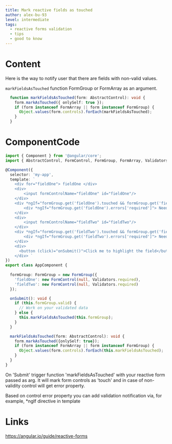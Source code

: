```yaml
---
title: Mark reactive fields as touched
author: alex-bu-93
level: intermediate
tags:
  - reactive forms validation
  - tips
  - good to know
---
```


# Content
Here is the way to notify user that there are fields with non-valid values.

`markFieldsAsTouched` function FormGroup or FormArray as an argument. 

```typescript
  function markFieldsAsTouched(form: AbstractControl): void {
    form.markAsTouched({ onlySelf: true });
    if (form instanceof FormArray || form instanceof FormGroup) {
      Object.values(form.controls).forEach(markFieldsAsTouched);
    }
  }
```

# ComponentCode
```typescript
import { Component } from '@angular/core';
import { AbstractControl, FormControl, FormGroup, FormArray, Validators } from '@angular/forms';

@Component({
  selector: 'my-app',
  template: `
    <div for="fieldOne"> fieldOne </div>
    <div>
        <input formControlName="fieldOne" id="fieldOne"/>
    </div>
    <div *ngIf="formGroup.get('fieldOne').touched && formGroup.get('fieldOne').invalid">
        <div *ngIf="formGroup.get('fieldOne').errors['required']"> Need to fill </div>
    </div>
    <div>
        <input formControlName="fieldTwo" id="fieldTwo"/>
    </div>
    <div *ngIf="formGroup.get('fieldTwo').touched && formGroup.get('fieldTwo').invalid">
        <div *ngIf="formGroup.get('fieldTwo').errors['required']"> Need to fill </div>
    </div>
    <div>
      <button (click)="onSubmit()">Click me to highlight the field</button>
    </div> `
})
export class AppComponent {
    
  formGroup: FormGroup = new FormGroup({
    'fieldOne': new FormControl(null, Validators.required),
    'fieldTwo': new FormControl(null, Validators.required)
  });

  onSubmit(): void {
    if (this.formGroup.valid) {
      // Work on your validated data
    } else {
      this.markFieldsAsTouched(this.formGroup);
    }
  }

  markFieldsAsTouched(form: AbstractControl): void {
    form.markAsTouched({onlySelf: true});
    if (form instanceof FormArray || form instanceof FormGroup) {
      Object.values(form.controls).forEach(this.markFieldsAsTouched);
    }
  }
}
```

On 'Submit' trigger function 'markFieldsAsTouched' with your reactive form passed as arg. 
It will mark form controls as 'touch' and in case of non-validity control will get error property.

Based on control error property you can add validation notification via, for example, *ngIf directive in template

# Links

https://angular.io/guide/reactive-forms

